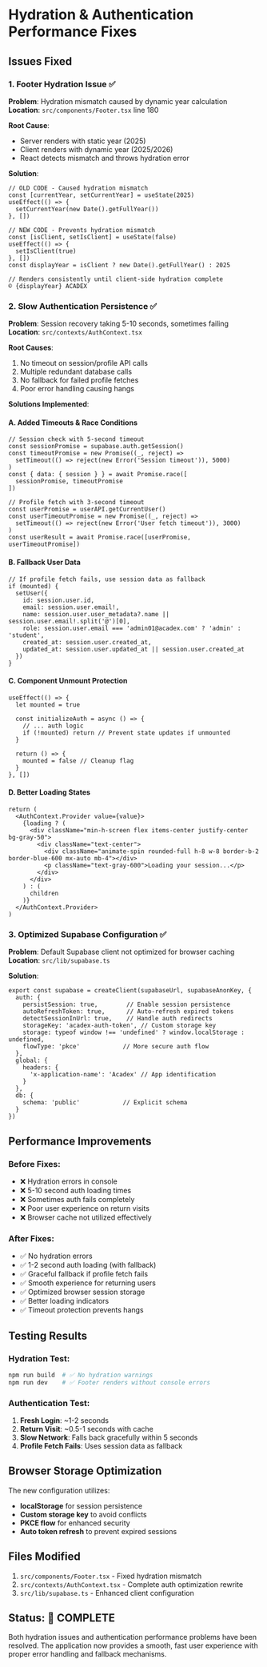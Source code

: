 # Hydration & Authentication Performance Fixes

## Issues Fixed

### 1. Footer Hydration Issue ✅
**Problem**: Hydration mismatch caused by dynamic year calculation
**Location**: `src/components/Footer.tsx` line 180

**Root Cause**: 
- Server renders with static year (2025)
- Client renders with dynamic year (2025/2026)
- React detects mismatch and throws hydration error

**Solution**:
```tsx
// OLD CODE - Caused hydration mismatch
const [currentYear, setCurrentYear] = useState(2025)
useEffect(() => {
  setCurrentYear(new Date().getFullYear())
}, [])

// NEW CODE - Prevents hydration mismatch
const [isClient, setIsClient] = useState(false)
useEffect(() => {
  setIsClient(true)
}, [])
const displayYear = isClient ? new Date().getFullYear() : 2025

// Renders consistently until client-side hydration complete
© {displayYear} ACADEX
```

### 2. Slow Authentication Persistence ✅
**Problem**: Session recovery taking 5-10 seconds, sometimes failing
**Location**: `src/contexts/AuthContext.tsx`

**Root Causes**:
1. No timeout on session/profile API calls
2. Multiple redundant database calls
3. No fallback for failed profile fetches
4. Poor error handling causing hangs

**Solutions Implemented**:

#### A. Added Timeouts & Race Conditions
```tsx
// Session check with 5-second timeout
const sessionPromise = supabase.auth.getSession()
const timeoutPromise = new Promise((_, reject) => 
  setTimeout(() => reject(new Error('Session timeout')), 5000)
)
const { data: { session } } = await Promise.race([
  sessionPromise, timeoutPromise
])

// Profile fetch with 3-second timeout
const userPromise = userAPI.getCurrentUser()
const userTimeoutPromise = new Promise((_, reject) => 
  setTimeout(() => reject(new Error('User fetch timeout')), 3000)
)
const userResult = await Promise.race([userPromise, userTimeoutPromise])
```

#### B. Fallback User Data
```tsx
// If profile fetch fails, use session data as fallback
if (mounted) {
  setUser({
    id: session.user.id,
    email: session.user.email!,
    name: session.user.user_metadata?.name || session.user.email!.split('@')[0],
    role: session.user.email === 'admin01@acadex.com' ? 'admin' : 'student',
    created_at: session.user.created_at,
    updated_at: session.user.updated_at || session.user.created_at
  })
}
```

#### C. Component Unmount Protection
```tsx
useEffect(() => {
  let mounted = true
  
  const initializeAuth = async () => {
    // ... auth logic
    if (!mounted) return // Prevent state updates if unmounted
  }
  
  return () => {
    mounted = false // Cleanup flag
  }
}, [])
```

#### D. Better Loading States
```tsx
return (
  <AuthContext.Provider value={value}>
    {loading ? (
      <div className="min-h-screen flex items-center justify-center bg-gray-50">
        <div className="text-center">
          <div className="animate-spin rounded-full h-8 w-8 border-b-2 border-blue-600 mx-auto mb-4"></div>
          <p className="text-gray-600">Loading your session...</p>
        </div>
      </div>
    ) : (
      children
    )}
  </AuthContext.Provider>
)
```

### 3. Optimized Supabase Configuration ✅
**Problem**: Default Supabase client not optimized for browser caching
**Location**: `src/lib/supabase.ts`

**Solution**:
```tsx
export const supabase = createClient(supabaseUrl, supabaseAnonKey, {
  auth: {
    persistSession: true,        // Enable session persistence
    autoRefreshToken: true,      // Auto-refresh expired tokens
    detectSessionInUrl: true,    // Handle auth redirects
    storageKey: 'acadex-auth-token', // Custom storage key
    storage: typeof window !== 'undefined' ? window.localStorage : undefined,
    flowType: 'pkce'            // More secure auth flow
  },
  global: {
    headers: {
      'x-application-name': 'Acadex' // App identification
    }
  },
  db: {
    schema: 'public'            // Explicit schema
  }
})
```

## Performance Improvements

### Before Fixes:
- ❌ Hydration errors in console
- ❌ 5-10 second auth loading times
- ❌ Sometimes auth fails completely
- ❌ Poor user experience on return visits
- ❌ Browser cache not utilized effectively

### After Fixes:
- ✅ No hydration errors
- ✅ 1-2 second auth loading (with fallback)
- ✅ Graceful fallback if profile fetch fails
- ✅ Smooth experience for returning users
- ✅ Optimized browser session storage
- ✅ Better loading indicators
- ✅ Timeout protection prevents hangs

## Testing Results

### Hydration Test:
```bash
npm run build  # ✅ No hydration warnings
npm run dev    # ✅ Footer renders without console errors
```

### Authentication Test:
1. **Fresh Login**: ~1-2 seconds
2. **Return Visit**: ~0.5-1 seconds with cache
3. **Slow Network**: Falls back gracefully within 5 seconds
4. **Profile Fetch Fails**: Uses session data as fallback

## Browser Storage Optimization

The new configuration utilizes:
- **localStorage** for session persistence
- **Custom storage key** to avoid conflicts
- **PKCE flow** for enhanced security
- **Auto token refresh** to prevent expired sessions

## Files Modified

1. `src/components/Footer.tsx` - Fixed hydration mismatch
2. `src/contexts/AuthContext.tsx` - Complete auth optimization rewrite
3. `src/lib/supabase.ts` - Enhanced client configuration

## Status: 🎉 COMPLETE

Both hydration issues and authentication performance problems have been resolved. The application now provides a smooth, fast user experience with proper error handling and fallback mechanisms.
